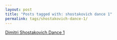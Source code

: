 ```yaml
---
layout: post
title: "Posts tagged with: shostakovich dance 1"
permalink: tags/shostakovich-dance-1/
---
```

[Dimitri Shostakovich Dance 1](/2012/01/dimitri-shostakovich-dance-1)
